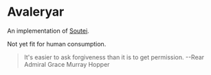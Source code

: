 # Avaleryar

An implementation of [Soutei](http://okmij.org/ftp/papers/Soutei.pdf).

Not yet fit for human consumption.

> It's easier to ask forgiveness than it is to get permission. --Rear Admiral Grace Murray Hopper
